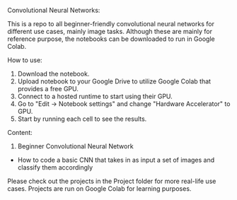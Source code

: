 Convolutional Neural Networks:

This is a repo to all beginner-friendly convolutional neural networks for different use cases, mainly image tasks. Although these are mainly for reference purpose, the notebooks can be downloaded to run in Google Colab.

How to use:
1. Download the notebook.
2. Upload notebook to your Google Drive to utilize Google Colab that provides a free GPU.
3. Connect to a hosted runtime to start using their GPU.
4. Go to "Edit -> Notebook settings" and change "Hardware Accelerator" to GPU.
5. Start by running each cell to see the results.

Content:
1. Beginner Convolutional Neural Network 
  - How to code a basic CNN that takes in as input a set of images and classify them accordingly
  
  
Please check out the projects in the Project folder for more real-life use cases. Projects are run on Google Colab for learning purposes.
